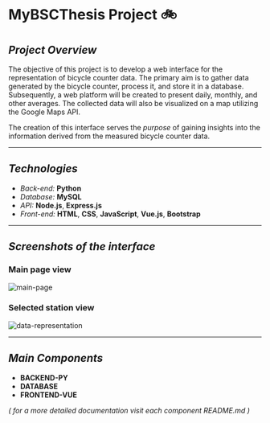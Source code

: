 
# MyBSCThesis Project 🚲

## *Project Overview*

The objective of this project is to develop a web interface for the representation of bicycle counter data. The primary aim is to gather data generated by the bicycle counter, process it, and store it in a database. Subsequently, a web platform will be created to present daily, monthly, and other averages. The collected data will also be visualized on a map utilizing the Google Maps API.

The creation of this interface serves the *purpose* of gaining insights into the information derived from the measured bicycle counter data.

- - - -

## *Technologies*
- *Back-end:* **Python**
- *Database:* **MySQL**
- *API:* **Node.js**, **Express.js**
- *Front-end:* **HTML**, **CSS**, **JavaScript**, **Vue.js**, **Bootstrap**

- - - -

## *Screenshots of the interface*

### Main page view

![main-page](https://github.com/visontail/MyBSCThesis/assets/99392016/e632a049-6d9f-42b0-8123-e8feba87ab1b)

### Selected station view

![data-representation](https://github.com/visontail/MyBSCThesis/assets/99392016/9a596f60-038c-4de2-99ac-84630bedd4b6)

- - - -

## *Main Components*
- **BACKEND-PY**
- **DATABASE**
- **FRONTEND-VUE**

*( for a more detailed documentation visit each component README.md )*
